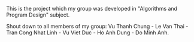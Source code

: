 This is the project which my group was developed in "Algorithms and Program Design" subject.

Shout down to all members of my group: Vu Thanh Chung - Le Van Thai - Tran Cong Nhat Linh - Vu Viet Duc - Ho Anh Dung - Do Minh Anh.
